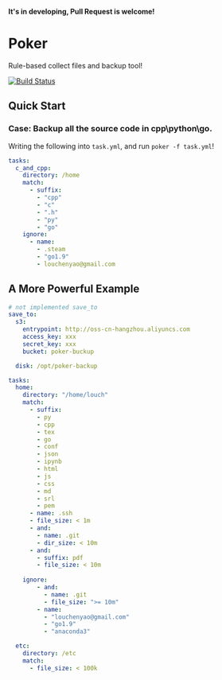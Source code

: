 
**It's in developing, Pull Request is welcome!**

# Poker

Rule-based collect files and backup tool!

[![Build Status](https://travis-ci.org/Chenyao2333/poker.svg?branch=master)](https://travis-ci.org/Chenyao2333/poker)

## Quick Start

### Case: Backup all the source code in cpp\python\go.

Writing the following into `task.yml`, and run `poker -f task.yml`!

~~~yml
tasks:
  c_and_cpp:
    directory: /home
    match:
      - suffix:
        - "cpp"
        - "c"
        - ".h"
        - "py"
        - "go"
    ignore:
      - name:
        - .steam
        - "go1.9"
        - louchenyao@gmail.com

~~~


## A More Powerful Example

``` yml
# not implemented save_to
save_to:
  s3:
    entrypoint: http://oss-cn-hangzhou.aliyuncs.com
    access_key: xxx
    secret_key: xxx
    bucket: poker-buckup

  disk: /opt/poker-backup

tasks:
  home:
    directory: "/home/louch"
    match:
      - suffix:
        - py
        - cpp
        - tex
        - go
        - conf
        - json
        - ipynb
        - html
        - js
        - css
        - md
        - srl
        - pem
      - name: .ssh
      - file_size: < 1m
      - and:
        - name: .git
        - dir_size: < 10m
      - and:
        - suffix: pdf
        - file_size: < 10m
    
    ignore:
        - and:
          - name: .git
          - file_size: ">= 10m"
        - name:
          - "louchenyao@gmail.com"
          - "go1.9"
          - "anaconda3"

  etc:
    directory: /etc
    match:
      - file_size: < 100k
```

